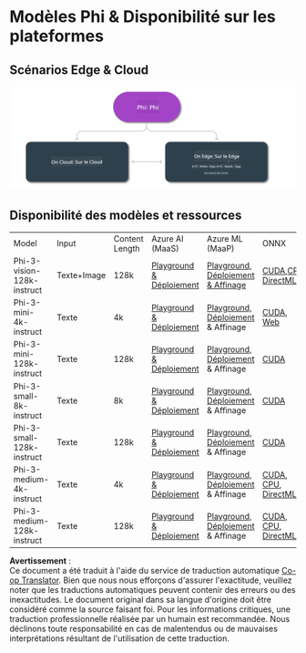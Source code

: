 <!--
CO_OP_TRANSLATOR_METADATA:
{
  "original_hash": "777aa0ff38fceecc29a00834f2f7a2f0",
  "translation_date": "2025-05-07T15:02:59+00:00",
  "source_file": "md/01.Introduction/01/01.Edgeandcloud.md",
  "language_code": "fr"
}
-->
# Modèles Phi & Disponibilité sur les plateformes 

## Scénarios Edge & Cloud

![EdgeCloud](../../../../../translated_images/01.phiedgecloud.8bf97c622feae80b00fd3ae03fb6cdacfc4f26d0e1a1dcfa4e278abbb8ac22e2.fr.png)

## Disponibilité des modèles et ressources

| | | | | | | | | |
|-|-|-|-|-|-|-|-|-|
|Model|Input|Content Length|Azure AI (MaaS)|Azure ML (MaaP)|ONNX|Hugging Face|Ollama|Nvidia NIM|
|Phi-3-vision-128k-instruct|Texte+Image|128k|[Playground & Déploiement](https://ai.azure.com/explore/models/Phi-3-vision-128k-instruct/version/2/registry/azureml)|[Playground, Déploiement & Affinage](https://ml.azure.com/registries/azureml/models/Phi-3-vision-128k-instruct/version/2)|[CUDA](https://huggingface.co/microsoft/Phi-3-vision-128k-instruct-onnx-cuda/tree/main),[CPU](https://huggingface.co/microsoft/Phi-3-vision-128k-instruct-onnx-cpu/tree/main), [DirectML](https://huggingface.co/microsoft/Phi-3-vision-128k-instruct-onnx-directml/tree/main)|[Télécharger](https://huggingface.co/microsoft/Phi-3-vision-128k-instruct)|-NA-|[NIM APIs](https://build.nvidia.com/microsoft/phi-3-vision-128k-instruct)|
|Phi-3-mini-4k-instruct|Texte|4k|[Playground & Déploiement](https://aka.ms/phi3-mini-4k-azure-ml)|[Playground, Déploiement](https://aka.ms/phi3-mini-4k-azure-ml) & Affinage|[CUDA](https://huggingface.co/microsoft/Phi-3-mini-4k-instruct-onnx), [Web](https://huggingface.co/microsoft/Phi-3-mini-4k-instruct-onnx)|[Playground & Télécharger](https://huggingface.co/chat/models/microsoft/Phi-3-mini-4k-instruct)|[GGUF](https://huggingface.co/microsoft/Phi-3-mini-4k-instruct-gguf)|[NIM APIs](https://build.nvidia.com/microsoft/phi-3-mini-4k)|
|Phi-3-mini-128k-instruct|Texte|128k|[Playground & Déploiement](https://ai.azure.com/explore/models/Phi-3-mini-128k-instruct/version/9/registry/azureml)|[Playground, Déploiement](https://ai.azure.com/explore/models/Phi-3-mini-128k-instruct/version/9/registry/azureml) & Affinage|[CUDA](https://huggingface.co/microsoft/Phi-3-mini-128k-instruct-onnx)|[Télécharger](https://huggingface.co/microsoft/Phi-3-mini-128k-instruct-onnx)|-NA-|[NIM APIs](https://build.nvidia.com/microsoft/phi-3-mini)|
|Phi-3-small-8k-instruct|Texte|8k|[Playground & Déploiement](https://ml.azure.com/registries/azureml/models/Phi-3-small-8k-instruct/version/2)|[Playground, Déploiement](https://ai.azure.com/explore/models/Phi-3-small-8k-instruct/version/2/registry/azureml) & Affinage|[CUDA](https://huggingface.co/microsoft/Phi-3-small-8k-instruct-onnx-cuda)|[Télécharger](https://huggingface.co/microsoft/Phi-3-small-8k-instruct-onnx-cuda)|-NA-|[NIM APIs](https://build.nvidia.com/microsoft/phi-3-small-8k-instruct?docker=false)|
|Phi-3-small-128k-instruct|Texte|128k|[Playground & Déploiement](https://ai.azure.com/explore/models/Phi-3-small-128k-instruct/version/2/registry/azureml)|[Playground, Déploiement](https://ml.azure.com/registries/azureml/models/Phi-3-small-128k-instruct/version/2) & Affinage|[CUDA](https://huggingface.co/microsoft/Phi-3-medium-128k-instruct-onnx-cuda)|[Télécharger](https://huggingface.co/microsoft/Phi-3-small-128k-instruct)|-NA-|[NIM APIs](https://build.nvidia.com/microsoft/phi-3-small-128k-instruct?docker=false)|
|Phi-3-medium-4k-instruct|Texte|4k|[Playground & Déploiement](https://huggingface.co/microsoft/Phi-3-medium-4k-instruct)|[Playground, Déploiement](https://ml.azure.com/registries/azureml/models/Phi-3-medium-4k-instruct/version/2) & Affinage|[CUDA](https://huggingface.co/microsoft/Phi-3-medium-4k-instruct-onnx-cuda/tree/main), [CPU](https://huggingface.co/microsoft/Phi-3-medium-4k-instruct-onnx-cpu/tree/main), [DirectML](https://huggingface.co/microsoft/Phi-3-medium-4k-instruct-onnx-directml/tree/main)|[Télécharger](https://huggingface.co/microsoft/Phi-3-medium-4k-instruct)|-NA-|[NIM APIs](https://build.nvidia.com/microsoft/phi-3-medium-4k-instruct?docker=false)|
|Phi-3-medium-128k-instruct|Texte|128k|[Playground & Déploiement](https://ai.azure.com/explore/models/Phi-3-medium-128k-instruct/version/2)|[Playground, Déploiement](https://ml.azure.com/registries/azureml/models/Phi-3-medium-128k-instruct/version/2) & Affinage|[CUDA](https://huggingface.co/microsoft/Phi-3-medium-128k-instruct-onnx-cuda/tree/main), [CPU](https://huggingface.co/microsoft/Phi-3-medium-128k-instruct-onnx-cpu/tree/main), [DirectML](https://huggingface.co/microsoft/Phi-3-medium-128k-instruct-onnx-directml/tree/main)|[Télécharger](https://huggingface.co/microsoft/Phi-3-medium-128k-instruct)|-NA-|-NA-|

**Avertissement** :  
Ce document a été traduit à l'aide du service de traduction automatique [Co-op Translator](https://github.com/Azure/co-op-translator). Bien que nous nous efforçons d'assurer l'exactitude, veuillez noter que les traductions automatiques peuvent contenir des erreurs ou des inexactitudes. Le document original dans sa langue d'origine doit être considéré comme la source faisant foi. Pour les informations critiques, une traduction professionnelle réalisée par un humain est recommandée. Nous déclinons toute responsabilité en cas de malentendus ou de mauvaises interprétations résultant de l'utilisation de cette traduction.